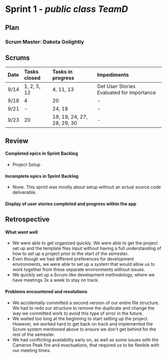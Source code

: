 # Sprint 1 - *public class TeamD*

## Plan
### Scrum Master: Dakota Golightly

## Scrums

| Date | Tasks closed  | Tasks in progress | Impediments |
| :--- | :--- | :--- | :--- |
| 9/14 | 1, 2, 5, 12 | 4, 11, 13 | Get User Stories Evaluated for importance |
| 9/18 | 4 | 20 | - |
| 9/21 | - | 24, 18 | - |
| 9/23 | 20 | 18, 19, 24, 27, 28, 29, 30 | - |

## Review

#### Completed epics in Sprint Backlog 
- Project Setup

#### Incomplete epics in Sprint Backlog 
- None. This sprint was mostly about setup without an actual source code deliverable.

#### Display of user stories completed and progress within the app

## Retrospective

#### What went well
- We were able to get organized quickly. We were able to get the project set up and the template files input without having a full understanding of how to set up a project prior to the start of the semester.
- Even though we had different preferences for development environments, we were able to set up a system that would allow us to work together from these separate environments without issues.
- We quickly set up a Scrum-like development methodology, where we have meetings 3x a week to stay on track.

#### Problems encountered and resolutions
- We accidentally committed a second version of our entire file structure. We had to redo our structure to remove the duplicate and change the way we committed work to avoid this type of error in the future. 
- We waited too long at the beginning to start setting up the project. However, we worked hard to get back on track and implemented the Scrum system mentioned above to ensure we don't get behind for the rest of the semester.
- We had conflicting availability early on, as well as some issues with the Cameron Peak fire and evactuations, that required us to be flexible with our meeting times.
